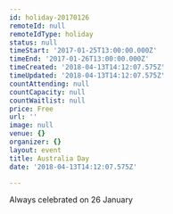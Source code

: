 ```yaml
---
id: holiday-20170126
remoteId: null
remoteIdType: holiday
status: null
timeStart: '2017-01-25T13:00:00.000Z'
timeEnd: '2017-01-26T13:00:00.000Z'
timeCreated: '2018-04-13T14:12:07.575Z'
timeUpdated: '2018-04-13T14:12:07.575Z'
countAttending: null
countCapacity: null
countWaitlist: null
price: Free
url: ''
image: null
venue: {}
organizer: {}
layout: event
title: Australia Day
date: '2018-04-13T14:12:07.575Z'

---
```

Always celebrated on 26 January
